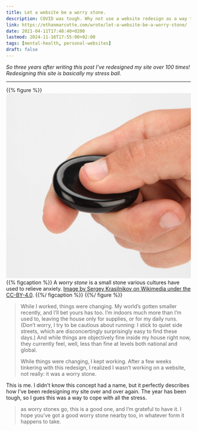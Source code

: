 ```yaml
---
title: Let a website be a worry stone.
description: COVID was tough. Why not use a website redesign as a way to cope?
link: https://ethanmarcotte.com/wrote/let-a-website-be-a-worry-stone/
date: 2021-04-11T17:48:40+0200
lastmod: 2024-11-16T17:55:00+02:00
tags: [mental-health, personal-websites]
draft: false
---
```


*So three years after writing this post I've redesigned my site over 100 times! Redesigning this site is basically my stress ball.*
___

{{% figure %}}
![A hand holding a worry stone with the stone resting against the index finger and the thumb set in the stone's dimple](/images/worry-stone.jpg)
{{% figcaption %}}
A <dfn>worry stone</dfn> is a small stone various cultures have used to relieve anxiety. [Image by Sergey Krasilnikov on Wikimedia under the CC-BY-4.0](https://commons.wikimedia.org/wiki/File:Worry_stone_2.jpg). 
{{%/ figcaption %}}
{{%/ figure %}}

> While I worked, things were changing. My world’s gotten smaller recently, and I’ll bet yours has too. I’m indoors much more than I’m used to, leaving the house only for supplies, or for my daily runs. (Don’t worry, I try to be cautious about running: I stick to quiet side streets, which are disconcertingly surprisingly easy to find these days.) And while things are objectively fine inside my house right now, they currently feel, well, less than fine at levels both national and global.
>
> While things were changing, I kept working. After a few weeks tinkering with this redesign, I realized I wasn’t working on a website, not really: it was a worry stone.

This is me. I didn't know this concept had a name, but it perfectly describes how I've been redesigning my site over and over again. The year has been tough, so I gues this was a way to cope with all the stress.

> as worry stones go, this is a good one, and I’m grateful to have it. I hope you’ve got a good worry stone nearby too, in whatever form it happens to take.
